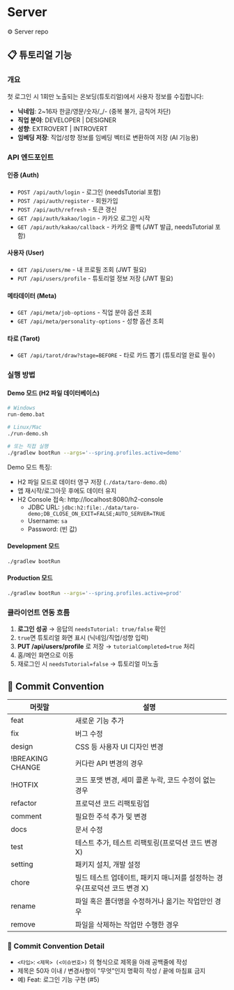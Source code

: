 # Server
⚙️ Server repo

## 📋 튜토리얼 기능

### 개요
첫 로그인 시 1회만 노출되는 온보딩(튜토리얼)에서 사용자 정보를 수집합니다:
- **닉네임**: 2~16자 한글/영문/숫자/_/- (중복 불가, 금칙어 차단)
- **직업 분야**: DEVELOPER | DESIGNER
- **성향**: EXTROVERT | INTROVERT
- **임베딩 저장**: 직업/성향 정보를 임베딩 벡터로 변환하여 저장 (AI 기능용)

### API 엔드포인트

#### 인증 (Auth)
- `POST /api/auth/login` - 로그인 (needsTutorial 포함)
- `POST /api/auth/register` - 회원가입
- `POST /api/auth/refresh` - 토큰 갱신
- `GET /api/auth/kakao/login` - 카카오 로그인 시작
- `GET /api/auth/kakao/callback` - 카카오 콜백 (JWT 발급, needsTutorial 포함)

#### 사용자 (User)
- `GET /api/users/me` - 내 프로필 조회 (JWT 필요)
- `PUT /api/users/profile` - 튜토리얼 정보 저장 (JWT 필요)

#### 메타데이터 (Meta)
- `GET /api/meta/job-options` - 직업 분야 옵션 조회
- `GET /api/meta/personality-options` - 성향 옵션 조회

#### 타로 (Tarot)
- `GET /api/tarot/draw?stage=BEFORE` - 타로 카드 뽑기 (튜토리얼 완료 필수)

### 실행 방법

#### Demo 모드 (H2 파일 데이터베이스)
```bash
# Windows
run-demo.bat

# Linux/Mac
./run-demo.sh

# 또는 직접 실행
./gradlew bootRun --args='--spring.profiles.active=demo'
```

Demo 모드 특징:
- H2 파일 모드로 데이터 영구 저장 (`./data/taro-demo.db`)
- 앱 재시작/로그아웃 후에도 데이터 유지
- H2 Console 접속: http://localhost:8080/h2-console
  - JDBC URL: `jdbc:h2:file:./data/taro-demo;DB_CLOSE_ON_EXIT=FALSE;AUTO_SERVER=TRUE`
  - Username: `sa`
  - Password: (빈 값)

#### Development 모드
```bash
./gradlew bootRun
```

#### Production 모드
```bash
./gradlew bootRun --args='--spring.profiles.active=prod'
```

### 클라이언트 연동 흐름

1. **로그인 성공** → 응답의 `needsTutorial: true/false` 확인
2. `true`면 튜토리얼 화면 표시 (닉네임/직업/성향 입력)
3. **PUT /api/users/profile** 로 저장 → `tutorialCompleted=true` 처리
4. 홈/메인 화면으로 이동
5. 재로그인 시 `needsTutorial=false` → 튜토리얼 미노출

## 🤝 Commit Convention

| 머릿말           | 설명                                                                      |
| ---------------- | ------------------------------------------------------------------------- |
| feat             | 새로운 기능 추가                                                          |
| fix              | 버그 수정                                                                 |
| design           | CSS 등 사용자 UI 디자인 변경                                              |
| !BREAKING CHANGE | 커다란 API 변경의 경우                                                    |
| !HOTFIX          | 코드 포맷 변경, 세미 콜론 누락, 코드 수정이 없는 경우                     |
| refactor         | 프로덕션 코드 리팩토링업                                                  |
| comment          | 필요한 주석 추가 및 변경                                                  |
| docs             | 문서 수정                                                                 |
| test             | 테스트 추가, 테스트 리팩토링(프로덕션 코드 변경 X)                        |
| setting          | 패키지 설치, 개발 설정                                                    |
| chore            | 빌드 테스트 업데이트, 패키지 매니저를 설정하는 경우(프로덕션 코드 변경 X) |
| rename           | 파일 혹은 폴더명을 수정하거나 옮기는 작업만인 경우                        |
| remove           | 파일을 삭제하는 작업만 수행한 경우                                        |


### 🤝 Commit Convention Detail
<div markdown="1">

- `<타입>`: `<제목> (<이슈번호>)` 의 형식으로 제목을 아래 공백줄에 작성
- 제목은 50자 이내 / 변경사항이 "무엇"인지 명확히 작성 / 끝에 마침표 금지
- 예) Feat: 로그인 기능 구현 (#5)


</div>
